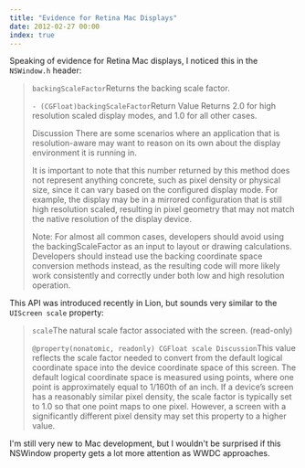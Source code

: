 ```yaml
---
title: "Evidence for Retina Mac Displays"
date: 2012-02-27 00:00
index: true
---
```


Speaking of evidence for Retina Mac displays, I noticed this in the `NSWindow.h` header:



> `backingScaleFactor`Returns the backing scale factor.
> 
> `- (CGFloat)backingScaleFactor`Return Value Returns 2.0 for high resolution scaled display modes, and 1.0 for all other cases.
> 
> Discussion There are some scenarios where an application that is resolution-aware may want to reason on its own about the display environment it is running in.
> 
> It is important to note that this number returned by this method does not represent anything concrete, such as pixel density or physical size, since it can vary based on the configured display mode. For example, the display may be in a mirrored configuration that is still high resolution scaled, resulting in pixel geometry that may not match the native resolution of the display device.
> 
> Note: For almost all common cases, developers should avoid using the backingScaleFactor as an input to layout or drawing calculations. Developers should instead use the backing coordinate space conversion methods instead, as the resulting code will more likely work consistently and correctly under both low and high resolution operation.

This API was introduced recently in Lion, but sounds very similar to the `UIScreen scale` property:

> `scale`The natural scale factor associated with the screen. (read-only)
> 
> `@property(nonatomic, readonly) CGFloat scale Discussion`This value reflects the scale factor needed to convert from the default logical coordinate space into the device coordinate space of this screen. The default logical coordinate space is measured using points, where one point is approximately equal to 1/160th of an inch. If a device’s screen has a reasonably similar pixel density, the scale factor is typically set to 1.0 so that one point maps to one pixel. However, a screen with a significantly different pixel density may set this property to a higher value.

I'm still very new to Mac development, but I wouldn't be surprised if this NSWindow property gets a lot more attention as WWDC approaches.

<!-- more -->
